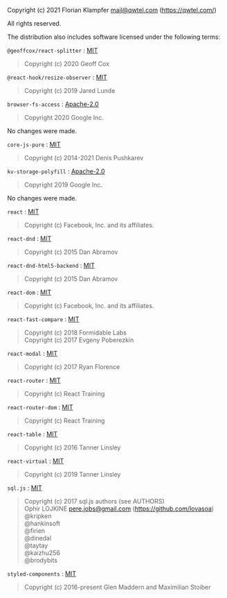 Copyright (c) 2021 Florian Klampfer <mail@qwtel.com> (https://qwtel.com/)

All rights reserved.

The distribution also includes software licensed under the following terms:

`@geoffcox/react-splitter` : [MIT]
> Copyright (c) 2020 Geoff Cox

`@react-hook/resize-observer` : [MIT]
> Copyright (c) 2019 Jared Lunde

`browser-fs-access` : [Apache-2.0]
>  Copyright 2020 Google Inc.

No changes were made.

`core-js-pure` : [MIT]
> Copyright (c) 2014-2021 Denis Pushkarev

`kv-storage-polyfill` : [Apache-2.0]
>  Copyright 2019 Google Inc.

No changes were made.

`react` : [MIT]
> Copyright (c) Facebook, Inc. and its affiliates.

`react-dnd` : [MIT]
> Copyright (c) 2015 Dan Abramov

`react-dnd-html5-backend` : [MIT]
> Copyright (c) 2015 Dan Abramov

`react-dom` : [MIT]
> Copyright (c) Facebook, Inc. and its affiliates.

`react-fast-compare` : [MIT]
> Copyright (c) 2018 Formidable Labs  
> Copyright (c) 2017 Evgeny Poberezkin  

`react-modal` : [MIT]
> Copyright (c) 2017 Ryan Florence

`react-router` : [MIT]
> Copyright (c) React Training

`react-router-dom` : [MIT]
> Copyright (c) React Training

`react-table` : [MIT]
> Copyright (c) 2016 Tanner Linsley

`react-virtual` : [MIT]
> Copyright (c) 2019 Tanner Linsley

`sql.js` : [MIT]
> Copyright (c) 2017 sql.js authors (see AUTHORS)  
> Ophir LOJKINE <pere.jobs@gmail.com> (https://github.com/lovasoa)  
> @kripken  
> @hankinsoft  
> @firien  
> @dinedal  
> @taytay  
> @kaizhu256  
> @brodybits  

`styled-components` : [MIT]
> Copyright (c) 2016-present Glen Maddern and Maximilian Stoiber


[MIT]: https://mit-license.org
[Apache-2.0]: http://www.apache.org/licenses/LICENSE-2.0.html